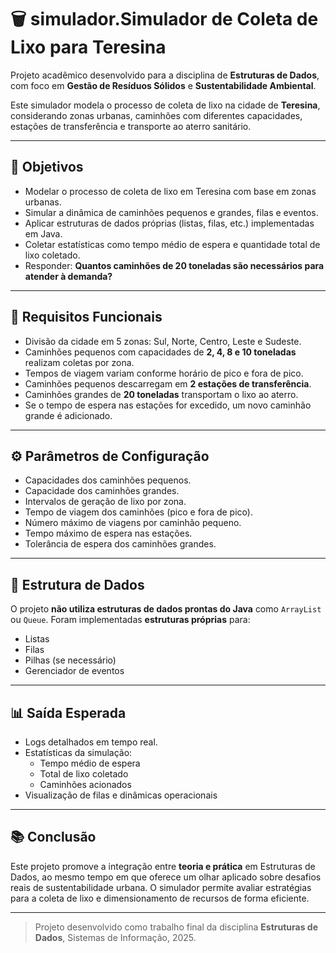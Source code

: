 # 🗑️ simulador.Simulador de Coleta de Lixo para Teresina

Projeto acadêmico desenvolvido para a disciplina de **Estruturas de Dados**, com foco em **Gestão de Resíduos Sólidos** e **Sustentabilidade Ambiental**.

Este simulador modela o processo de coleta de lixo na cidade de **Teresina**, considerando zonas urbanas, caminhões com diferentes capacidades, estações de transferência e transporte ao aterro sanitário.

---

## 📌 Objetivos

- Modelar o processo de coleta de lixo em Teresina com base em zonas urbanas.
- Simular a dinâmica de caminhões pequenos e grandes, filas e eventos.
- Aplicar estruturas de dados próprias (listas, filas, etc.) implementadas em Java.
- Coletar estatísticas como tempo médio de espera e quantidade total de lixo coletado.
- Responder: **Quantos caminhões de 20 toneladas são necessários para atender à demanda?**

---

## 🧩 Requisitos Funcionais

- Divisão da cidade em 5 zonas: Sul, Norte, Centro, Leste e Sudeste.
- Caminhões pequenos com capacidades de **2, 4, 8 e 10 toneladas** realizam coletas por zona.
- Tempos de viagem variam conforme horário de pico e fora de pico.
- Caminhões pequenos descarregam em **2 estações de transferência**.
- Caminhões grandes de **20 toneladas** transportam o lixo ao aterro.
- Se o tempo de espera nas estações for excedido, um novo caminhão grande é adicionado.

---

## ⚙️ Parâmetros de Configuração

- Capacidades dos caminhões pequenos.
- Capacidade dos caminhões grandes.
- Intervalos de geração de lixo por zona.
- Tempo de viagem dos caminhões (pico e fora de pico).
- Número máximo de viagens por caminhão pequeno.
- Tempo máximo de espera nas estações.
- Tolerância de espera dos caminhões grandes.

---

## 🧱 Estrutura de Dados

O projeto **não utiliza estruturas de dados prontas do Java** como `ArrayList` ou `Queue`. Foram implementadas **estruturas próprias** para:

- Listas
- Filas
- Pilhas (se necessário)
- Gerenciador de eventos

---

## 📊 Saída Esperada

- Logs detalhados em tempo real.
- Estatísticas da simulação:
  - Tempo médio de espera
  - Total de lixo coletado
  - Caminhões acionados
- Visualização de filas e dinâmicas operacionais

---

## 📚 Conclusão

Este projeto promove a integração entre **teoria e prática** em Estruturas de Dados, ao mesmo tempo em que oferece um olhar aplicado sobre desafios reais de sustentabilidade urbana. O simulador permite avaliar estratégias para a coleta de lixo e dimensionamento de recursos de forma eficiente.

---

> Projeto desenvolvido como trabalho final da disciplina **Estruturas de Dados**, Sistemas de Informação, 2025.
